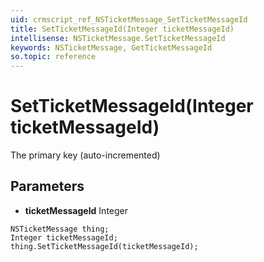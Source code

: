 ```yaml
---
uid: crmscript_ref_NSTicketMessage_SetTicketMessageId
title: SetTicketMessageId(Integer ticketMessageId)
intellisense: NSTicketMessage.SetTicketMessageId
keywords: NSTicketMessage, GetTicketMessageId
so.topic: reference
---
```


# SetTicketMessageId(Integer ticketMessageId)

The primary key (auto-incremented)

## Parameters

* **ticketMessageId** Integer

```crmscript
NSTicketMessage thing;
Integer ticketMessageId;
thing.SetTicketMessageId(ticketMessageId);
```

